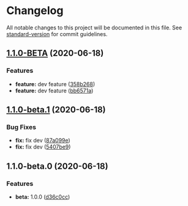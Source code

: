 # Changelog

All notable changes to this project will be documented in this file. See [standard-version](https://github.com/conventional-changelog/standard-version) for commit guidelines.

## [1.1.0-BETA](https://github.com/iamtomhewitt/sandbox/compare/v1.1.0-beta.1...v1.1.0-BETA) (2020-06-18)


### Features

* **feature:** dev feature ([358b268](https://github.com/iamtomhewitt/sandbox/commit/358b268ee223df8b73bf2855282ddeacb605d03e))
* **feature:** dev feature ([bb6571a](https://github.com/iamtomhewitt/sandbox/commit/bb6571a5ee7a94d4153f054aa5941a3dc516d880))

## [1.1.0-beta.1](https://github.com/iamtomhewitt/sandbox/compare/v1.1.0-beta.0...v1.1.0-beta.1) (2020-06-18)


### Bug Fixes

* **fix:** fix dev ([87a099e](https://github.com/iamtomhewitt/sandbox/commit/87a099e7a3c23dddbcf3d25170a3a00a7fd499ad))
* **fix:** fix dev ([5407be9](https://github.com/iamtomhewitt/sandbox/commit/5407be90d2db112534c2474a3aca181928a8acb2))

## 1.1.0-beta.0 (2020-06-18)


### Features

* **beta:** 1.0.0 ([d36c0cc](https://github.com/iamtomhewitt/sandbox/commit/d36c0ccdb23f9c2feccb359b9897d70206169ff6))
